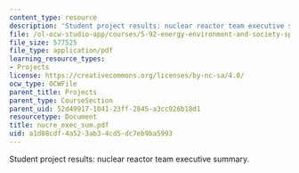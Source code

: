 ```yaml
---
content_type: resource
description: 'Student project results: nuclear reactor team executive summary.'
file: /ol-ocw-studio-app/courses/5-92-energy-environment-and-society-spring-2007/a1d88cdf4a523ab34cd5dc7eb9ba5993_nucre_exec_sum.pdf
file_size: 577525
file_type: application/pdf
learning_resource_types:
- Projects
license: https://creativecommons.org/licenses/by-nc-sa/4.0/
ocw_type: OCWFile
parent_title: Projects
parent_type: CourseSection
parent_uid: 52d49917-1041-23ff-2845-a3cc926b18d1
resourcetype: Document
title: nucre_exec_sum.pdf
uid: a1d88cdf-4a52-3ab3-4cd5-dc7eb9ba5993
---
```

Student project results: nuclear reactor team executive summary.